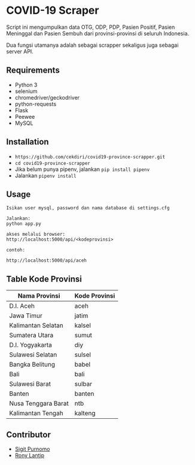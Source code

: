 COVID-19 Scraper
===
Script ini mengumpulkan data OTG, ODP, PDP, Pasien Positif, Pasien Meninggal dan Pasien Sembuh dari provinsi-provinsi di seluruh Indonesia.

Dua fungsi utamanya adalah sebagai scrapper sekaligus juga sebagai server API.

Requirements
---
- Python 3
- selenium
- chromedriver/geckodriver
- python-requests
- Flask
- Peewee
- MySQL

Installation
---
- `https://github.com/cekdiri/covid19-province-scrapper.git`
- `cd covid19-province-scrapper`
- Jika belum punya pipenv, jalankan `pip install pipenv`
- Jalankan `pipenv install`

Usage
---
```
Isikan user mysql, password dan nama database di settings.cfg

Jalankan: 
python app.py 

akses melalui browser: 
http://localhost:5000/api/<kodeprovinsi>

contoh:

http://localhost:5000/api/aceh
```

Table Kode Provinsi
---

| Nama Provinsi      | Kode Provinsi |
|--------------------|---------------|
| D.I. Aceh          | aceh          |
| Jawa Timur         | jatim         |
| Kalimantan Selatan | kalsel        |
| Sumatera Utara     | sumut         |
| D.I. Yogyakarta    | diy           |
| Sulawesi Selatan   | sulsel        |
| Bangka Belitung    | babel         |
| Bali               | bali          |
| Sulawesi Barat     | sulbar        |
| Banten             | banten        |
| Nusa Tenggara Barat| ntb           |
| Kalimantan Tengah  | kalteng       |



Contributor
---
- [Sigit Purnomo](https://github.com/sigit-purnomo)
- [Rony Lantip](https://github.com/lantip)

